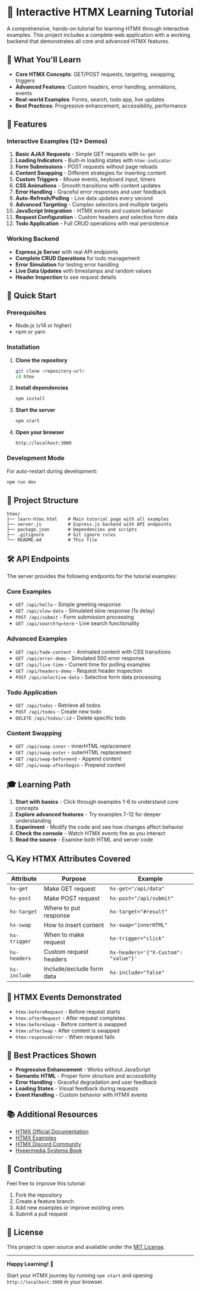 # 🚀 Interactive HTMX Learning Tutorial

A comprehensive, hands-on tutorial for learning HTMX through interactive examples. This project includes a complete web application with a working backend that demonstrates all core and advanced HTMX features.

## 📖 What You'll Learn

- **Core HTMX Concepts**: GET/POST requests, targeting, swapping, triggers
- **Advanced Features**: Custom headers, error handling, animations, events
- **Real-world Examples**: Forms, search, todo app, live updates
- **Best Practices**: Progressive enhancement, accessibility, performance

## 🎯 Features

### Interactive Examples (12+ Demos)
1. **Basic AJAX Requests** - Simple GET requests with `hx-get`
2. **Loading Indicators** - Built-in loading states with `htmx-indicator`
3. **Form Submissions** - POST requests without page reloads
4. **Content Swapping** - Different strategies for inserting content
5. **Custom Triggers** - Mouse events, keyboard input, timers
6. **CSS Animations** - Smooth transitions with content updates
7. **Error Handling** - Graceful error responses and user feedback
8. **Auto-Refresh/Polling** - Live data updates every second
9. **Advanced Targeting** - Complex selectors and multiple targets
10. **JavaScript Integration** - HTMX events and custom behavior
11. **Request Configuration** - Custom headers and selective form data
12. **Todo Application** - Full CRUD operations with real persistence

### Working Backend
- **Express.js Server** with real API endpoints
- **Complete CRUD Operations** for todo management
- **Error Simulation** for testing error handling
- **Live Data Updates** with timestamps and random values
- **Header Inspection** to see request details

## 🚀 Quick Start

### Prerequisites
- Node.js (v14 or higher)
- npm or yarn

### Installation

1. **Clone the repository**
   ```bash
   git clone <repository-url>
   cd htmx
   ```

2. **Install dependencies**
   ```bash
   npm install
   ```

3. **Start the server**
   ```bash
   npm start
   ```

4. **Open your browser**
   ```
   http://localhost:3000
   ```

### Development Mode
For auto-restart during development:
```bash
npm run dev
```

## 📁 Project Structure

```
htmx/
├── learn-htmx.html    # Main tutorial page with all examples
├── server.js          # Express.js backend with API endpoints
├── package.json       # Dependencies and scripts
├── .gitignore         # Git ignore rules
└── README.md          # This file
```

## 🛠 API Endpoints

The server provides the following endpoints for the tutorial examples:

### Core Examples
- `GET /api/hello` - Simple greeting response
- `GET /api/slow-data` - Simulated slow response (1s delay)
- `POST /api/submit` - Form submission processing
- `GET /api/search?q=term` - Live search functionality

### Advanced Examples
- `GET /api/fade-content` - Animated content with CSS transitions
- `GET /api/error-demo` - Simulated 500 error response
- `GET /api/live-time` - Current time for polling examples
- `GET /api/headers-demo` - Request header inspection
- `POST /api/selective-data` - Selective form data processing

### Todo Application
- `GET /api/todos` - Retrieve all todos
- `POST /api/todos` - Create new todo
- `DELETE /api/todos/:id` - Delete specific todo

### Content Swapping
- `GET /api/swap-inner` - innerHTML replacement
- `GET /api/swap-outer` - outerHTML replacement
- `GET /api/swap-beforeend` - Append content
- `GET /api/swap-afterbegin` - Prepend content

## 🎓 Learning Path

1. **Start with basics** - Click through examples 1-6 to understand core concepts
2. **Explore advanced features** - Try examples 7-12 for deeper understanding
3. **Experiment** - Modify the code and see how changes affect behavior
4. **Check the console** - Watch HTMX events fire as you interact
5. **Read the source** - Examine both HTML and server code

## 🔍 Key HTMX Attributes Covered

| Attribute | Purpose | Example |
|-----------|---------|---------|
| `hx-get` | Make GET request | `hx-get="/api/data"` |
| `hx-post` | Make POST request | `hx-post="/api/submit"` |
| `hx-target` | Where to put response | `hx-target="#result"` |
| `hx-swap` | How to insert content | `hx-swap="innerHTML"` |
| `hx-trigger` | When to make request | `hx-trigger="click"` |
| `hx-headers` | Custom request headers | `hx-headers='{"X-Custom": "value"}'` |
| `hx-include` | Include/exclude form data | `hx-include="false"` |

## 🎨 HTMX Events Demonstrated

- `htmx:beforeRequest` - Before request starts
- `htmx:afterRequest` - After request completes
- `htmx:beforeSwap` - Before content is swapped
- `htmx:afterSwap` - After content is swapped
- `htmx:responseError` - When request fails

## 🌟 Best Practices Shown

- **Progressive Enhancement** - Works without JavaScript
- **Semantic HTML** - Proper form structure and accessibility
- **Error Handling** - Graceful degradation and user feedback
- **Loading States** - Visual feedback during requests
- **Event Handling** - Custom behavior with HTMX events

## 📚 Additional Resources

- [HTMX Official Documentation](https://htmx.org/docs/)
- [HTMX Examples](https://htmx.org/examples/)
- [HTMX Discord Community](https://htmx.org/discord)
- [Hypermedia Systems Book](https://hypermedia.systems/)

## 🤝 Contributing

Feel free to improve this tutorial:

1. Fork the repository
2. Create a feature branch
3. Add new examples or improve existing ones
4. Submit a pull request

## 📝 License

This project is open source and available under the [MIT License](LICENSE).

---

**Happy Learning!** 🎉

Start your HTMX journey by running `npm start` and opening `http://localhost:3000` in your browser.